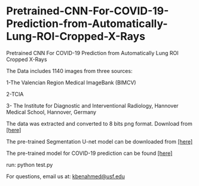 # Pretrained-CNN-For-COVID-19-Prediction-from-Automatically-Lung-ROI-Cropped-X-Rays
Pretrained CNN For COVID-19 Prediction from Automatically Lung ROI Cropped X-Rays

The Data includes 1140 images from three sources:

1-The Valencian Region Medical ImageBank (BIMCV) 

2-TCIA

3- The Institute for Diagnostic and Interventional Radiology, Hannover Medical School, Hannover, Germany

The data was extracted and converted to 8 bits png format. Download from <a href="https://drive.google.com/drive/folders/1INWpViMwQjRxgCLzt5JBOYEBdLmE18Ag?usp=sharing">[here]</a>

The pre-trained Segmentation U-net model can be downloaded from <a href="https://drive.google.com/file/d/14brQsEFOJOKCo0qg0DXhfGVSf3RACojX/view?usp=sharing">[here]</a>

The pre-trained model for COVID-19 prediction can be found <a href="https://drive.google.com/file/d/1cayroyPP8QS9Z525mCh2SPULMx_egOe_/view?usp=sharing">[here]</a>

run: python test.py

For questions, email us at: kbenahmed@usf.edu
